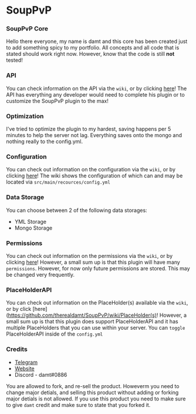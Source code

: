 # SoupPvP

### SoupPvP Core
Hello there everyone, my name is damt and this core has been created just to add something spicy to my portfolio. All concepts and all code that is stated should work right now. 
However, know that the code is still **not** tested!

### API
You can check information on the API via the ``wiki``, or by clicking [here](https://github.com/therealdamt/SoupPvP/wiki/API)! The API has everything any developer would need to complete his plugin or to customize the SoupPvP plugin to the max!

### Optimization
I've tried to optimize the plugin to my hardest, saving happens per 5 minutes to help the server not lag. Everything saves onto the mongo and nothing really to the config.yml.

### Configuration
You can check out information on the configuration via the ``wiki``, or by clicking [here](https://github.com/therealdamt/SoupPvP/wiki/Configuration)! The wiki shows the configuration of which can and may be located via ``src/main/recources/config.yml``

### Data Storage
You can choose between 2 of the following data storages:
* YML Storage
* Mongo Storage

### Permissions
You can check out information on the permissions via the ``wiki``, or by clicking [here](https://github.com/therealdamt/SoupPvP/wiki/Permissions)! However, a small sum up is that this plugin will have many ``permissions``. However, for now only future permissions are stored. This may be changed very frequently.

### PlaceHolderAPI
You can check out information on the PlaceHolder(s) available via the ``wiki``, or by click [here](https://github.com/therealdamt/SoupPvP/wiki/PlaceHolder(s)! However, a small sum up is that this plugin does support PlaceHolderAPI and it has multiple PlaceHolders that you can use within your server. You can ``toggle`` PlaceHolderAPI inside of the ``config.yml``

### Credits

* [Telegram](https://t.me/therealdamt)
* [Website](https://damt.xyz)
* Discord - damt#0886

You are allowed to fork, and re-sell the product. Howeverm you need to change major detials, and selling this product without adding or forking major detials is not allowed. If you use this product you need to make sure to give ``damt`` credit and make sure to state that you forked it.
